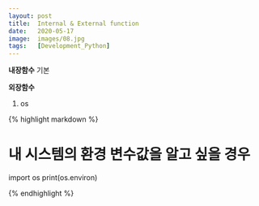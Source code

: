 ```yaml
---
layout: post
title:  Internal & External function
date:   2020-05-17
image:  images/08.jpg
tags:   [Development_Python]
---
```


**내장함수**
기본

**외장함수**
1. os

{% highlight markdown %}

# 내 시스템의 환경 변수값을 알고 싶을 경우
import os
print(os.environ)

{% endhighlight %}